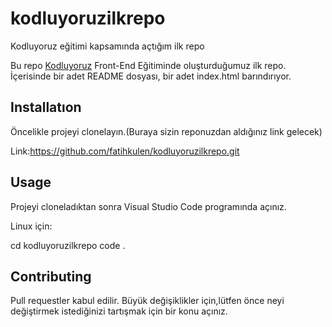 # kodluyoruzilkrepo
Kodluyoruz eğitimi kapsamında açtığım ilk repo



Bu repo [Kodluyoruz](kodluyoruz.org) Front-End Eğitiminde oluşturduğumuz ilk repo. İçerisinde bir adet README dosyası, bir adet index.html barındırıyor. 
## Installatıon

 Öncelikle projeyi clonelayın.(Buraya sizin reponuzdan aldığınız link gelecek)

 Link:https://github.com/fatihkulen/kodluyoruzilkrepo.git


 ## Usage

 Projeyi cloneladıktan sonra Visual Studio Code programında açınız.

 Linux için:

 cd kodluyoruzilkrepo
 code .

 ## Contributing

 Pull requestler kabul edilir. Büyük değişiklikler için,lütfen önce neyi değiştirmek istediğinizi tartışmak için bir konu açınız.